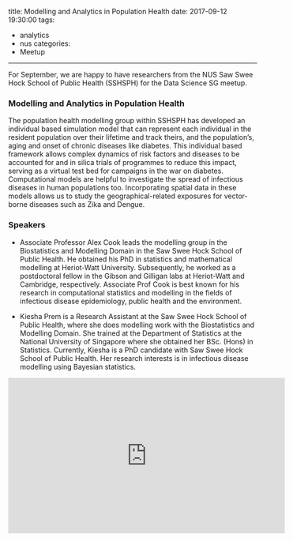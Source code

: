 title: Modelling and Analytics in Population Health
date: 2017-09-12 19:30:00
tags:
  - analytics
  - nus
categories:
  - Meetup
---

For September, we are happy to have researchers from the NUS Saw Swee Hock School of Public Health (SSHSPH) for the Data Science SG meetup.

### Modelling and Analytics in Population Health

The population health modelling group within SSHSPH has developed an individual based simulation model that can represent each individual in the resident population over their lifetime and track theirs, and the population’s, aging and onset of chronic diseases like diabetes. This individual based framework allows complex dynamics of risk factors and diseases to be accounted for and in silica trials of programmes to reduce this impact, serving as a virtual test bed for campaigns in the war on diabetes. Computational models are helpful to investigate the spread of infectious diseases in human populations too. Incorporating spatial data in these models allows us to study the geographical-related exposures for vector-borne diseases such as Zika and Dengue.

### Speakers

- Associate Professor Alex Cook leads the modelling group in the Biostatistics and Modelling Domain in the Saw Swee Hock School of Public Health. He obtained his PhD in statistics and mathematical modelling at Heriot-Watt University. Subsequently, he worked as a postdoctoral fellow in the Gibson and Gilligan labs at Heriot-Watt and Cambridge, respectively. Associate Prof Cook is best known for his research in computational statistics and modelling in the fields of infectious disease epidemiology, public health and the environment.

- Kiesha Prem is a Research Assistant at the Saw Swee Hock School of Public Health, where she does modelling work with the Biostatistics and Modelling Domain. She trained at the Department of Statistics at the National University of Singapore where she obtained her BSc. (Hons) in Statistics. Currently, Kiesha is a PhD candidate with Saw Swee Hock School of Public Health. Her research interests is in infectious disease modelling using Bayesian statistics.

<iframe width="560" height="315" src="https://www.youtube.com/embed/lbNaIhMfb2c?rel=0&amp;controls=0&amp;showinfo=0" frameborder="0" allowfullscreen></iframe>


